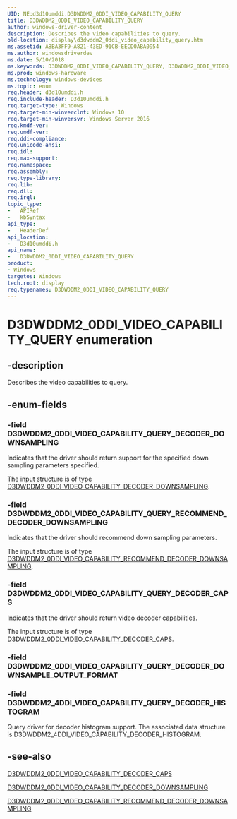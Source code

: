 ```yaml
---
UID: NE:d3d10umddi.D3DWDDM2_0DDI_VIDEO_CAPABILITY_QUERY
title: D3DWDDM2_0DDI_VIDEO_CAPABILITY_QUERY
author: windows-driver-content
description: Describes the video capabilities to query.
old-location: display\d3dwddm2_0ddi_video_capability_query.htm
ms.assetid: A8BA3FF9-A821-43ED-91CB-EECD0ABA0954
ms.author: windowsdriverdev
ms.date: 5/10/2018
ms.keywords: D3DWDDM2_0DDI_VIDEO_CAPABILITY_QUERY, D3DWDDM2_0DDI_VIDEO_CAPABILITY_QUERY enumeration [Display Devices], D3DWDDM2_0DDI_VIDEO_CAPABILITY_QUERY_DECODER_CAPS, D3DWDDM2_0DDI_VIDEO_CAPABILITY_QUERY_DECODER_DOWNSAMPLING, D3DWDDM2_0DDI_VIDEO_CAPABILITY_QUERY_RECOMMEND_DECODER_DOWNSAMPLING, d3d10umddi/D3DWDDM2_0DDI_VIDEO_CAPABILITY_QUERY, d3d10umddi/D3DWDDM2_0DDI_VIDEO_CAPABILITY_QUERY_DECODER_CAPS, d3d10umddi/D3DWDDM2_0DDI_VIDEO_CAPABILITY_QUERY_DECODER_DOWNSAMPLING, d3d10umddi/D3DWDDM2_0DDI_VIDEO_CAPABILITY_QUERY_RECOMMEND_DECODER_DOWNSAMPLING, display.d3dwddm2_0ddi_video_capability_query
ms.prod: windows-hardware
ms.technology: windows-devices
ms.topic: enum
req.header: d3d10umddi.h
req.include-header: D3d10umddi.h
req.target-type: Windows
req.target-min-winverclnt: Windows 10
req.target-min-winversvr: Windows Server 2016
req.kmdf-ver:
req.umdf-ver:
req.ddi-compliance:
req.unicode-ansi:
req.idl:
req.max-support:
req.namespace:
req.assembly:
req.type-library:
req.lib:
req.dll:
req.irql:
topic_type:
-	APIRef
-	kbSyntax
api_type:
-	HeaderDef
api_location:
-	D3d10umddi.h
api_name:
-	D3DWDDM2_0DDI_VIDEO_CAPABILITY_QUERY
product:
- Windows
targetos: Windows
tech.root: display
req.typenames: D3DWDDM2_0DDI_VIDEO_CAPABILITY_QUERY
---
```


# D3DWDDM2_0DDI_VIDEO_CAPABILITY_QUERY enumeration


## -description


Describes the video capabilities to query.


## -enum-fields




### -field D3DWDDM2_0DDI_VIDEO_CAPABILITY_QUERY_DECODER_DOWNSAMPLING

Indicates that the driver should return support for the specified down sampling parameters specified.



The input structure is of type <a href="https://msdn.microsoft.com/library/windows/hardware/dn894615">D3DWDDM2_0DDI_VIDEO_CAPABILITY_DECODER_DOWNSAMPLING</a>.


### -field D3DWDDM2_0DDI_VIDEO_CAPABILITY_QUERY_RECOMMEND_DECODER_DOWNSAMPLING

Indicates that the driver should recommend down sampling parameters.



The input structure is of type <a href="https://msdn.microsoft.com/library/windows/hardware/dn894617">D3DWDDM2_0DDI_VIDEO_CAPABILITY_RECOMMEND_DECODER_DOWNSAMPLING</a>.


### -field D3DWDDM2_0DDI_VIDEO_CAPABILITY_QUERY_DECODER_CAPS

Indicates that the driver should return video decoder capabilities.



The input structure is of type <a href="https://msdn.microsoft.com/library/windows/hardware/dn894614">D3DWDDM2_0DDI_VIDEO_CAPABILITY_DECODER_CAPS</a>.



### -field D3DWDDM2_0DDI_VIDEO_CAPABILITY_QUERY_DECODER_DOWNSAMPLE_OUTPUT_FORMAT



### -field D3DWDDM2_4DDI_VIDEO_CAPABILITY_QUERY_DECODER_HISTOGRAM

Query driver for decoder histogram support. The associated data structure is D3DWDDM2_4DDI_VIDEO_CAPABILITY_DECODER_HISTOGRAM.

## -see-also




<a href="https://msdn.microsoft.com/library/windows/hardware/dn894614">D3DWDDM2_0DDI_VIDEO_CAPABILITY_DECODER_CAPS</a>



<a href="https://msdn.microsoft.com/library/windows/hardware/dn894615">D3DWDDM2_0DDI_VIDEO_CAPABILITY_DECODER_DOWNSAMPLING</a>



<a href="https://msdn.microsoft.com/library/windows/hardware/dn894617">D3DWDDM2_0DDI_VIDEO_CAPABILITY_RECOMMEND_DECODER_DOWNSAMPLING</a>
 

 


